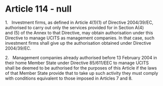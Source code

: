 # Article 114 - null


1.   Investment firms, as defined in Article 4(1)(1) of Directive 2004/39/EC, authorised to carry out only the services provided for in Section A(4) and (5) of the Annex to that Directive, may obtain authorisation under this Directive to manage UCITS as management companies. In that case, such investment firms shall give up the authorisation obtained under Directive 2004/39/EC.

2.   Management companies already authorised before 13 February 2004 in their home Member State under Directive 85/611/EEC to manage UCITS shall be deemed to be authorised for the purposes of this Article if the laws of that Member State provide that to take up such activity they must comply with conditions equivalent to those imposed in Articles 7 and 8.
